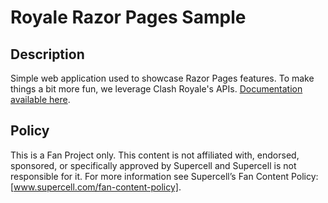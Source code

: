# Royale Razor Pages Sample

## Description

Simple web application used to showcase Razor Pages features. To make things a bit more fun, we leverage Clash Royale's APIs. [Documentation available here].

## Policy

This is a Fan Project only. This content is not affiliated with, endorsed, sponsored, or specifically approved by Supercell and Supercell is not responsible for it. For more information see Supercell’s Fan Content Policy: [www.supercell.com/fan-content-policy].

[Documentation available here]: https://developer.clashroyale.com/#/documentation
[www.supercell.com/fan-content-policy]: https://www.supercell.com/fan-content-policy
